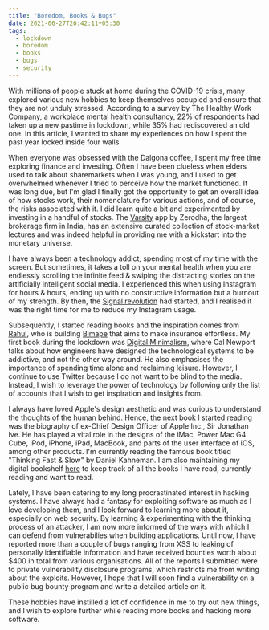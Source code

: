 ```yaml
---
title: "Boredom, Books & Bugs"
date: 2021-06-27T20:42:11+05:30
tags:
  - lockdown
  - boredom
  - books
  - bugs
  - security
---
```


With millions of people stuck at home during the COVID-19 crisis, many explored various new hobbies to keep themselves occupied and ensure that they are not unduly stressed. According to a survey by The Healthy Work Company, a workplace mental health consultancy, 22% of respondents had taken up a new pastime in lockdown, while 35% had rediscovered an old one. In this article, I wanted to share my experiences on how I spent the past year locked inside four walls.

When everyone was obsessed with the Dalgona coffee, I spent my free time exploring finance and investing. Often I have been clueless when elders used to talk about sharemarkets when I was young, and I used to get overwhelmed whenever I tried to perceive how the market functioned. It was long due, but I'm glad I finally got the opportunity to get an overall idea of how stocks work, their nomenclature for various actions, and of course, the risks associated with it. I did learn quite a bit and experimented by investing in a handful of stocks. The [Varsity](https://zerodha.com/varsity/) app by Zerodha, the largest brokerage firm in India, has an extensive curated collection of stock-market lectures and was indeed helpful in providing me with a kickstart into the monetary universe.

I have always been a technology addict, spending most of my time with the screen. But sometimes, it takes a toll on your mental health when you are endlessly scrolling the infinite feed & swiping the distracting stories on the artificially intelligent social media. I experienced this when using Instagram for hours & hours, ending up with no constructive information but a burnout of my strength. By then, the [Signal revolution](https://www.ibtimes.com/signal-telegram-apps-are-booming-thanks-whatsapps-facebook-deal-3119978) had started, and I realised it was the right time for me to reduce my Instagram usage.

Subsequently, I started reading books and the inspiration comes from [Rahul](https://twitter.com/Rahul_J_Mathur), who is building [Bimape](https://bimape.com) that aims to make insurance effortless. My first book during the lockdown was [Digital Minimalism](https://www.calnewport.com/books/digital-minimalism/), where Cal Newport talks about how engineers have designed the technological systems to be addictive, and not the other way around. He also emphasises the importance of spending time alone and reclaiming leisure. However, I continue to use Twitter because I do not want to be blind to the media. Instead, I wish to leverage the power of technology by following only the list of accounts that I wish to get inspiration and insights from. 

I always have loved Apple's design aesthetic and was curious to understand the thoughts of the human behind. Hence, the next book I started reading was the biography of ex-Chief Design Officer of Apple Inc., Sir Jonathan Ive. He has played a vital role in the designs of the iMac, Power Mac G4 Cube, iPod, iPhone, iPad, MacBook, and parts of the user interface of iOS, among other products. I'm currently reading the famous book titled "Thinking Fast & Slow" by Daniel Kahneman. I am also maintaining my digital bookshelf [here](https://rajkumaar.co.in/books/shelf) to keep track of all the books I have read, currently reading and want to read.

Lately, I have been catering to my long procrastinated interest in hacking systems. I have always had a fantasy for exploiting software as much as I love developing them, and I look forward to learning more about it, especially on web security. By learning & experimenting with the thinking process of an attacker, I am now more informed of the ways with which I can defend from vulnerabilies when building applications. Until now, I have reported more than a couple of bugs ranging from XSS to leaking of personally identifiable information and have received bounties worth about $400 in total from various organisations. All of the reports I submitted were to private vulnerability disclosure programs, which restricts me from writing about the exploits. However, I hope that I will soon find a vulnerability on a public bug bounty program and write a detailed article on it.

These hobbies have instilled a lot of confidence in me to try out new things, and I wish to explore further while reading more books and hacking more software.
